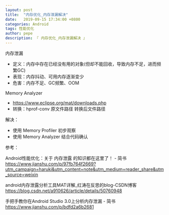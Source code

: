 ```yaml
---
layout: post
title:  "内存优化_内存泄漏解决"
date:   2019-09-15 17:34:00 +0800
categories: Android
tags: 性能优化
author: pepe
description: 『 内存优化_内存泄漏解决 』
---
```


内存泄漏

* 定义：内存中存在已经没有用的对象(但却不能回收，导致内存不足，进而频繁GC)
* 表现：内存抖动、可用内存逐渐变少
* 危害：内存不足、GC频繁、OOM

Memory Analyzer

* https://www.eclipse.org/mat/downloads.php
* 转换：hprof-conv 原文件路径 转换后文件路径

解决：

* 使用 Memory Profiler 初步观察
* 使用 Memory Analyzer 结合代码确认


参考：

Android性能优化：关于 内存泄露 的知识都在这里了！ - 简书
https://www.jianshu.com/p/97fb764f2669?utm_campaign=haruki&utm_content=note&utm_medium=reader_share&utm_source=weixin

android内存泄露分析工具MAT详解_红涛在反思的blog-CSDN博客
https://blog.csdn.net/a910626/article/details/50760948

手把手教你在Android Studio 3.0上分析内存泄漏 - 简书
https://www.jianshu.com/p/bdfd2a6b2681













